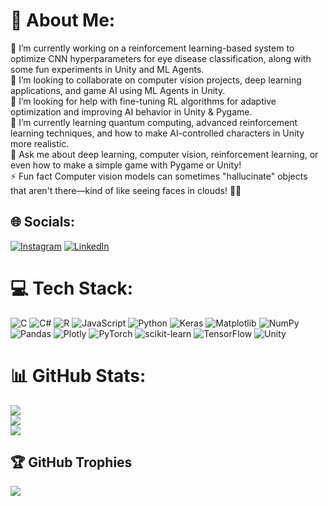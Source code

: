 # 💫 About Me:
🔭 I’m currently working on a reinforcement learning-based system to optimize CNN hyperparameters for eye disease classification, along with some fun experiments in Unity and ML Agents.<br>👯 I’m looking to collaborate on computer vision projects, deep learning applications, and game AI using ML Agents in Unity.<br>🤝 I’m looking for help with fine-tuning RL algorithms for adaptive optimization and improving AI behavior in Unity & Pygame.<br>🌱 I’m currently learning quantum computing, advanced reinforcement learning techniques, and how to make AI-controlled characters in Unity more realistic.<br>💬 Ask me about deep learning, computer vision, reinforcement learning, or even how to make a simple game with Pygame or Unity!<br>⚡ Fun fact Computer vision models can sometimes "hallucinate" objects that aren't there—kind of like seeing faces in clouds! 🤖👀


## 🌐 Socials:
[![Instagram](https://img.shields.io/badge/Instagram-%23E4405F.svg?logo=Instagram&logoColor=white)](https://instagram.com/ishankumar_) [![LinkedIn](https://img.shields.io/badge/LinkedIn-%230077B5.svg?logo=linkedin&logoColor=white)](https://linkedin.com/in/ishan-kumar-4191b024a) 

# 💻 Tech Stack:
![C](https://img.shields.io/badge/c-%2300599C.svg?style=flat&logo=c&logoColor=white) ![C#](https://img.shields.io/badge/c%23-%23239120.svg?style=flat&logo=csharp&logoColor=white) ![R](https://img.shields.io/badge/r-%23276DC3.svg?style=flat&logo=r&logoColor=white) ![JavaScript](https://img.shields.io/badge/javascript-%23323330.svg?style=flat&logo=javascript&logoColor=%23F7DF1E) ![Python](https://img.shields.io/badge/python-3670A0?style=flat&logo=python&logoColor=ffdd54) ![Keras](https://img.shields.io/badge/Keras-%23D00000.svg?style=flat&logo=Keras&logoColor=white) ![Matplotlib](https://img.shields.io/badge/Matplotlib-%23ffffff.svg?style=flat&logo=Matplotlib&logoColor=black) ![NumPy](https://img.shields.io/badge/numpy-%23013243.svg?style=flat&logo=numpy&logoColor=white) ![Pandas](https://img.shields.io/badge/pandas-%23150458.svg?style=flat&logo=pandas&logoColor=white) ![Plotly](https://img.shields.io/badge/Plotly-%233F4F75.svg?style=flat&logo=plotly&logoColor=white) ![PyTorch](https://img.shields.io/badge/PyTorch-%23EE4C2C.svg?style=flat&logo=PyTorch&logoColor=white) ![scikit-learn](https://img.shields.io/badge/scikit--learn-%23F7931E.svg?style=flat&logo=scikit-learn&logoColor=white) ![TensorFlow](https://img.shields.io/badge/TensorFlow-%23FF6F00.svg?style=flat&logo=TensorFlow&logoColor=white) ![Unity](https://img.shields.io/badge/unity-%23000000.svg?style=flat&logo=unity&logoColor=white)
# 📊 GitHub Stats:
![](https://github-readme-stats.vercel.app/api?username=POSiTiiiv&theme=codeSTACKr&hide_border=false&include_all_commits=true&count_private=true)<br/>
![](https://nirzak-streak-stats.vercel.app/?user=POSiTiiiv&theme=codeSTACKr&hide_border=false)<br/>
![](https://github-readme-stats.vercel.app/api/top-langs/?username=POSiTiiiv&theme=codeSTACKr&hide_border=false&include_all_commits=true&count_private=true&layout=compact)

## 🏆 GitHub Trophies
![](https://github-profile-trophy.vercel.app/?username=POSiTiiiv&theme=default&no-frame=false&no-bg=false&margin-w=4)

<!-- Proudly created with GPRM ( https://gprm.itsvg.in ) -->
